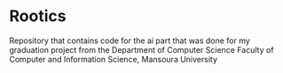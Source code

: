 
# Rootics
Repository that contains code for the ai part that was done for my graduation project from the Department of Computer Science Faculty of Computer and Information Science, Mansoura University

